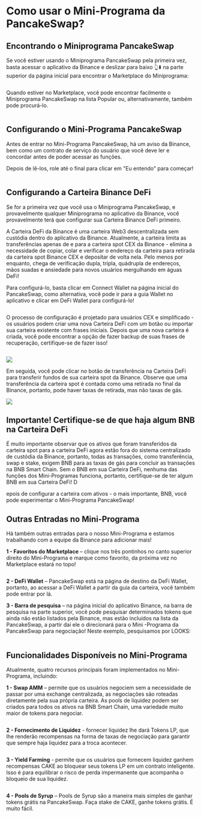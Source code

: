 # Como usar o Mini-Programa da PancakeSwap?

## Encontrando o Miniprograma PancakeSwap&#x20;

Se você estiver usando o Miniprograma PancakeSwap pela primeira vez, basta acessar o aplicativo da Binance e deslizar para baixo 👆⬇️ na parte superior da página inicial para encontrar o Marketplace do Miniprograma:

<figure><img src="../../.gitbook/assets/mini program 1 (1).gif" alt=""><figcaption></figcaption></figure>

Quando estiver no Marketplace, você pode encontrar facilmente o Miniprograma PancakeSwap na lista Popular ou, alternativamente, também pode procurá-lo.

<figure><img src="../../.gitbook/assets/image (25).png" alt=""><figcaption></figcaption></figure>

## Configurando o Mini-Programa PancakeSwap&#x20;

Antes de entrar no Mini-Programa PancakeSwap, há um aviso da Binance, bem como um contrato de serviço do usuário que você deve ler e concordar antes de poder acessar as funções.&#x20;

Depois de lê-los, role até o final para clicar em "Eu entendo" para começar!

<figure><img src="../../.gitbook/assets/image (36).png" alt=""><figcaption></figcaption></figure>

## Configurando a Carteira Binance DeFi&#x20;

Se for a primeira vez que você usa o Miniprograma PancakeSwap, e provavelmente qualquer Miniprograma no aplicativo da Binance, você provavelmente terá que configurar sua Carteira Binance DeFi primeiro.&#x20;

A Carteira DeFi da Binance é uma carteira Web3 descentralizada sem custódia dentro do aplicativo da Binance. Atualmente, a carteira limita as transferências apenas de e para a carteira spot CEX da Binance  - elimina a necessidade de copiar, colar e verificar o endereço da carteira para retirada da carteira spot Binance CEX e depositar de volta nela. Pelo menos por enquanto, chega de verificação dupla, tripla, quádrupla de endereços, mãos suadas e ansiedade para novos usuários mergulhando em águas DeFi!&#x20;

Para configurá-lo, basta clicar em Connect Wallet na página inicial do PancakeSwap, como alternativa, você pode ir para a guia Wallet no aplicativo e clicar em DeFi Wallet para configurá-lo!

<figure><img src="../../.gitbook/assets/image (59).png" alt=""><figcaption></figcaption></figure>

O processo de configuração é projetado para usuários CEX e simplificado - os usuários podem criar uma nova Carteira DeFi com um botão ou importar sua carteira existente com frases iniciais. Depois que uma nova carteira é criada, você pode encontrar a opção de fazer backup de suas frases de recuperação, certifique-se de fazer isso!

<figure><img src="../../.gitbook/assets/image (55).png" alt=""><figcaption></figcaption></figure>

![](<../../.gitbook/assets/image (58).png>)

Em seguida, você pode clicar no botão de transferência na Carteira DeFi para transferir fundos de sua carteira spot da Binance. Observe que uma transferência da carteira spot é contada como uma retirada no final da Binance, portanto, pode haver taxas de retirada, mas não taxas de gás.

![](<../../.gitbook/assets/image (66).png>)

## Importante! Certifique-se de que haja algum BNB na Carteira DeFi&#x20;

É muito importante observar que os ativos que foram transferidos da carteira spot para a carteira DeFi agora estão fora do sistema centralizado de custódia da Binance, portanto, todas as transações, como transferência, swap e stake, exigem BNB para as taxas de gás para concluir as transações na BNB Smart Chain. Sem o BNB em sua Carteira DeFi, nenhuma das funções dos Mini-Programas funciona, portanto, certifique-se de ter algum BNB em sua Carteira DeFi! D

epois de configurar a carteira com ativos - o mais importante, BNB, você pode experimentar o Mini-Programa PancakeSwap!&#x20;

## Outras Entradas no Mini-Programa&#x20;

Há também outras entradas para o nosso Mini-Programa e estamos trabalhando com a equipe da Binance para adicionar mais!&#x20;

**1 - Favoritos do Marketplace** – clique nos três pontinhos no canto superior direito do Mini-Programa e marque como favorito, da próxima vez no Marketplace estará no topo!

<figure><img src="../../.gitbook/assets/image (52).png" alt=""><figcaption></figcaption></figure>

**2 - DeFi Wallet** – PancakeSwap está na página de destino da DeFi Wallet, portanto, ao acessar a DeFi Wallet a partir da guia da carteira, você também pode entrar por lá.&#x20;

**3 - Barra de pesquisa** – na página inicial do aplicativo Binance, na barra de pesquisa na parte superior, você pode pesquisar determinados tokens que ainda não estão listados pela Binance, mas estão incluídos na lista da PancakeSwap, a partir daí ele o direcionará para o Mini -Programa da PancakeSwap para negociação! Neste exemplo, pesquisamos por LOOKS:

<figure><img src="../../.gitbook/assets/image (35).png" alt=""><figcaption></figcaption></figure>

## Funcionalidades Disponíveis no Mini-Programa&#x20;

Atualmente, quatro recursos principais foram implementados no Mini-Programa, incluindo:&#x20;

**1 - Swap AMM** – permite que os usuários negociem sem a necessidade de passar por uma exchange centralizada, as negociações são roteadas diretamente pela sua própria carteira. As pools de liquidez podem ser criados para todos os ativos na BNB Smart Chain, uma variedade muito maior de tokens para negociar.

<figure><img src="../../.gitbook/assets/image (22).png" alt=""><figcaption></figcaption></figure>

**2 - Fornecimento de Liquidez** - fornecer liquidez lhe dará Tokens LP, que lhe renderão recompensas na forma de taxas de negociação para garantir que sempre haja liquidez para a troca acontecer.

<figure><img src="../../.gitbook/assets/image (30).png" alt=""><figcaption></figcaption></figure>

**3 - Yield Farming** - permite que os usuários que fornecem liquidez ganhem recompensas CAKE ao bloquear seus tokens LP em um contrato inteligente. Isso é para equilibrar o risco de perda impermanente que acompanha o bloqueio de sua liquidez.

<figure><img src="../../.gitbook/assets/image (15) (4).png" alt=""><figcaption></figcaption></figure>

**4 - Pools de Syrup** – Pools de Syrup são a maneira mais simples de ganhar tokens grátis na PancakeSwap. Faça stake de CAKE, ganhe tokens grátis. É muito fácil.

<figure><img src="../../.gitbook/assets/image (29).png" alt=""><figcaption></figcaption></figure>
